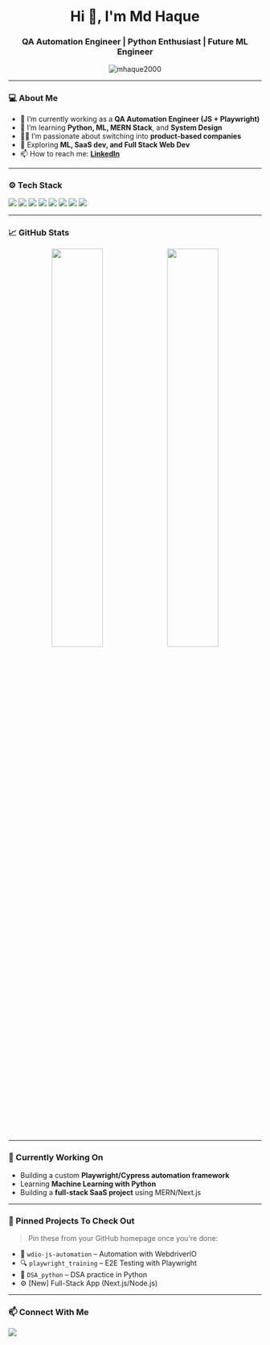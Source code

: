 <h1 align="center">Hi 👋, I'm Md Haque</h1>
<h3 align="center">QA Automation Engineer | Python Enthusiast | Future ML Engineer</h3>

<p align="center">
  <img src="https://komarev.com/ghpvc/?username=mhaque2000&label=Profile%20views&color=0e75b6&style=flat" alt="mhaque2000" />
</p>

---

### 💻 About Me

- 🔭 I’m currently working as a **QA Automation Engineer (JS + Playwright)**
- 🌱 I’m learning **Python, ML, MERN Stack**, and **System Design**
- 👨‍💻 I’m passionate about switching into **product-based companies**
- 🧠 Exploring **ML, SaaS dev, and Full Stack Web Dev**
- 📫 How to reach me: **[LinkedIn](https://linkedin.com/in/md-haque-8066b61b6)**

---

### ⚙️ Tech Stack

<p align="left">
  <img src="https://img.shields.io/badge/-Python-3776AB?logo=python&logoColor=white&style=for-the-badge" />
  <img src="https://img.shields.io/badge/-JavaScript-F7DF1E?logo=javascript&logoColor=black&style=for-the-badge" />
  <img src="https://img.shields.io/badge/-Node.js-339933?logo=nodedotjs&logoColor=white&style=for-the-badge" />
  <img src="https://img.shields.io/badge/-React-61DAFB?logo=react&logoColor=black&style=for-the-badge" />
  <img src="https://img.shields.io/badge/-Playwright-2EAD33?logo=microsoft&logoColor=white&style=for-the-badge" />
  <img src="https://img.shields.io/badge/-WebdriverIO-EF2D5E?logo=webdriverio&logoColor=white&style=for-the-badge" />
  <img src="https://img.shields.io/badge/-MongoDB-47A248?logo=mongodb&logoColor=white&style=for-the-badge" />
  <img src="https://img.shields.io/badge/-SQL-4479A1?logo=mysql&logoColor=white&style=for-the-badge" />
</p>

---

### 📈 GitHub Stats

<p align="center">
  <img src="https://github-readme-stats.vercel.app/api?username=mhaque2000&show_icons=true&theme=radical" width="45%" />
  <img src="https://github-readme-streak-stats.herokuapp.com/?user=mhaque2000&theme=radical" width="45%" />
</p>

---

### 🧠 Currently Working On

- Building a custom **Playwright/Cypress automation framework**
- Learning **Machine Learning with Python**
- Building a **full-stack SaaS project** using MERN/Next.js

---

### 📌 Pinned Projects To Check Out

> Pin these from your GitHub homepage once you're done:
- 🧪 `wdio-js-automation` – Automation with WebdriverIO
- 🔍 `playwright_training` – E2E Testing with Playwright
- 🧠 `DSA_python` – DSA practice in Python
- ⚙️ [New] Full-Stack App (Next.js/Node.js)

---

### 📫 Connect With Me

<p>
  <a href="https://linkedin.com/in/md-haque-8066b61b6"><img src="https://img.shields.io/badge/-LinkedIn-blue?logo=linkedin&style=for-the-badge" /></a>
  <a href="mailto:mhaque.tech@gmail.com"><img src="https://img.shields.io/badge/-Gmail-D14836?logo=gmail&logoColor=white&style=for-the-badge

